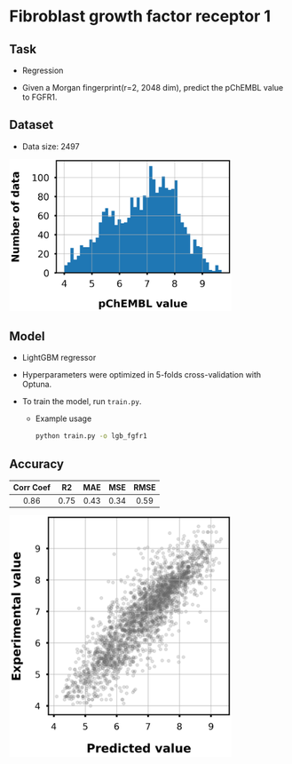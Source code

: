 # Fibroblast growth factor receptor 1

## Task

- Regression

- Given a Morgan fingerprint(r=2, 2048 dim), predict the pChEMBL value to FGFR1.

## Dataset

- Data size: 2497

<div align="left">
    <img src="img/data_distribution.png" width="400">
</div>

## Model

- LightGBM regressor

- Hyperparameters were optimized in 5-folds cross-validation with Optuna.

- To train the model, run `train.py`.
    - Example usage
        ```bash
        python train.py -o lgb_fgfr1
        ```

## Accuracy

|Corr Coef|R2|MAE|MSE|RMSE|
|:----:|:----:|:----:|:----:|:----:|
|0.86|0.75|0.43|0.34|0.59|

<div align="left">
      <img src="img/scatter_plot.png" width="400">
</div>
